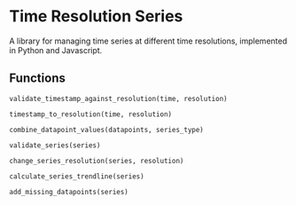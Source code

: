 # Time Resolution Series

A library for managing time series at different time resolutions, implemented in
Python and Javascript.

## Functions

`validate_timestamp_against_resolution(time, resolution)`

`timestamp_to_resolution(time, resolution)`

`combine_datapoint_values(datapoints, series_type)`

`validate_series(series)`

`change_series_resolution(series, resolution)`

`calculate_series_trendline(series)`

`add_missing_datapoints(series)`